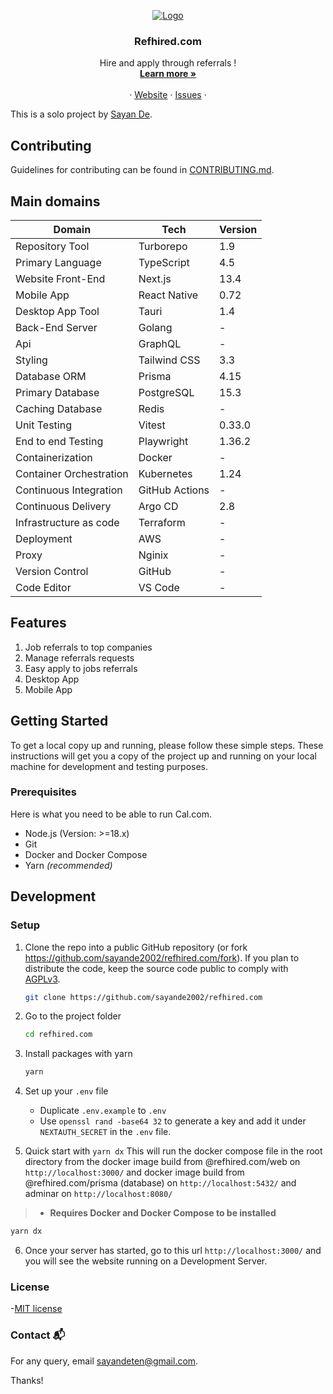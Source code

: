 <p align="center">
  <a href="https://github.com/sayande2002/refhired.com">
<!--    <img src="https://github.com/sayande2002/refhired.com/assets/107565578/8ac174c0-7abd-4305-a604-d32397988ed0" alt="Logo"> -->
        <img src="https://github.com/sayande2002/refhired.com/assets/107565578/a1c556f2-550d-44e5-91cf-1eb89d7faa03" alt="Logo">
  </a>

  <h3 align="center">Refhired.com</h3>
  

  <p align="center">
    Hire and apply through referrals !
    <br />
    <a href="https://refhired-com-web.vercel.app/"><strong>Learn more »</strong></a>
    <br />
    <br />
<!--     <a href="https://go.cal.com/discord">Discord</a> -->
    ·
    <a href="https://refhired-com-web.vercel.app/">Website</a>
    ·
    <a href="https://github.com/sayande2002/refhired.com/issues">Issues</a>
    ·
<!--     <a href="https://cal.com/roadmap">Roadmap</a> -->
  </p>
</p>

This is a solo project by [Sayan De](https://github.com/sayande2002).

## Contributing

Guidelines for contributing can be found in [CONTRIBUTING.md](https://github.com/sayande2002/refhired.com/blob/main/CONTRIBUTING.md).

## Main domains

| Domain                  | Tech           | Version |
| ----------------------- | -------------- | ------- |
| Repository Tool         | Turborepo      | 1.9     |
| Primary Language        | TypeScript     | 4.5     |
| Website Front-End       | Next.js        | 13.4    |
| Mobile App              | React Native   | 0.72    |
| Desktop App Tool        | Tauri          | 1.4     |
| Back-End Server         | Golang         | -       |
| Api                     | GraphQL        | -       |
| Styling                 | Tailwind CSS   | 3.3     |
| Database ORM            | Prisma         | 4.15    |
| Primary Database        | PostgreSQL     | 15.3    |
| Caching Database        | Redis          | -       |
| Unit Testing            | Vitest         | 0.33.0  |
| End to end Testing      | Playwright     | 1.36.2  |
| Containerization        | Docker         | -       |
| Container Orchestration | Kubernetes     | 1.24    |
| Continuous Integration  | GitHub Actions | -       |
| Continuous Delivery     | Argo CD        | 2.8     |
| Infrastructure as code  | Terraform      | -       |
| Deployment              | AWS            | -       |
| Proxy                   | Nginix         | -       |
| Version Control         | GitHub         | -       |
| Code Editor             | VS Code        | -       |

## Features

1. Job referrals to top companies
2. Manage referrals requests
3. Easy apply to jobs referrals
4. Desktop App
5. Mobile App

## Getting Started

To get a local copy up and running, please follow these simple steps.
These instructions will get you a copy of the project up and running on your local machine for development and testing purposes.

### Prerequisites

Here is what you need to be able to run Cal.com.

- Node.js (Version: >=18.x)
- Git
- Docker and Docker Compose
- Yarn _(recommended)_

## Development

### Setup

1. Clone the repo into a public GitHub repository (or fork <https://github.com/sayande2002/refhired.com/fork>). If you plan to distribute the code, keep the source code public to comply with [AGPLv3](https://github.com/sayande2002/refhired.com/blob/main/LICENSE).

   ```sh
   git clone https://github.com/sayande2002/refhired.com
   ```

2. Go to the project folder

   ```sh
   cd refhired.com
   ```

3. Install packages with yarn

   ```sh
   yarn
   ```

4. Set up your `.env` file

   - Duplicate `.env.example` to `.env`
   - Use `openssl rand -base64 32` to generate a key and add it under `NEXTAUTH_SECRET` in the `.env` file.

5. Quick start with `yarn dx`
   This will run the docker compose file in the root directory from the docker image build from @refhired.com/web on `http://localhost:3000/` and docker image build from @refhired.com/prisma (database) on `http://localhost:5432/` and adminar on `http://localhost:8080/`

> - **Requires Docker and Docker Compose to be installed**

```sh
yarn dx
```

6. Once your server has started, go to this url `http://localhost:3000/` and you will see the website running on a Development Server.

### License

-[MIT license](LICENSE)

### Contact 📬

For any query, email <sayandeten@gmail.com>.

Thanks!
